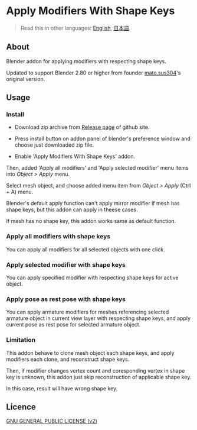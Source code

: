 # Apply Modifiers With Shape Keys

> Read this in other languages: [English](README.md), [日本語](README.ja.md).

## About

Blender addon for applying modifiers with respecting shape keys.

Updated to support Blender 2.80 or higher from founder [mato.sus304](https://sites.google.com/site/matosus304blendernotes/home)'s original version.

## Usage

### Install

- Download zip archive from [Release page](../../releases) of github site.

- Press install button on addon panel of blender's preference window and choose just downloaded zip file.

- Enable 'Apply Modifiers With Shape Keys' addon.

Then, added 'Apply all modifiers' and 'Apply selected modifier' menu items into *Object > Apply* menu.

Select mesh object, and choose added menu item from *Object > Apply* (Ctrl + A) menu.

Blender's default apply function can't apply mirror modifier if mesh has shape keys, but this addon can apply in theese cases.

If mesh has no shape key, this addon works same as default function.

### Apply all modifiers with shape keys

You can apply all modifiers for all selected objects with one click.

### Apply selected modifier with shape keys

You can apply specified modifier with respecting shape keys for active object.

### Apply pose as rest pose with shape keys

You can apply armature modifiers for meshes referencing selected armature object in current view layer with respecting shape keys, and apply current pose as rest pose for selected armature object.

### Limitation

This addon behave to clone mesh object each shape keys, and apply modifiers each clone, and reconstruct shape keys.

Then, if modifier changes vertex count and coresponding vertex in shape key is unknown, this addon just skip reconstruction of applicable shape key.

In this case, result will have wrong shape key.

## Licence

[GNU GENERAL PUBLIC LICENSE (v2)](LICENSE)
